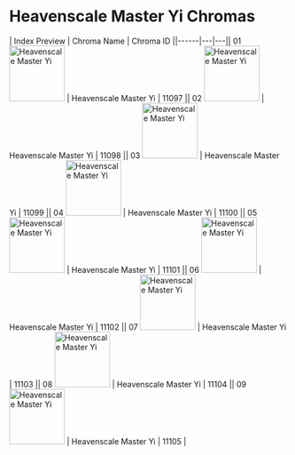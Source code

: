 # Heavenscale Master Yi Chromas

| Index  Preview | Chroma Name | Chroma ID ||------|---|---|| 01  <img src='https://raw.communitydragon.org/latest/plugins/rcp-be-lol-game-data/global/default/v1/champion-chroma-images/11/11097.png' alt='Heavenscale Master Yi' width='100'> | Heavenscale Master Yi | 11097 || 02  <img src='https://raw.communitydragon.org/latest/plugins/rcp-be-lol-game-data/global/default/v1/champion-chroma-images/11/11098.png' alt='Heavenscale Master Yi' width='100'> | Heavenscale Master Yi | 11098 || 03  <img src='https://raw.communitydragon.org/latest/plugins/rcp-be-lol-game-data/global/default/v1/champion-chroma-images/11/11099.png' alt='Heavenscale Master Yi' width='100'> | Heavenscale Master Yi | 11099 || 04  <img src='https://raw.communitydragon.org/latest/plugins/rcp-be-lol-game-data/global/default/v1/champion-chroma-images/11/11100.png' alt='Heavenscale Master Yi' width='100'> | Heavenscale Master Yi | 11100 || 05  <img src='https://raw.communitydragon.org/latest/plugins/rcp-be-lol-game-data/global/default/v1/champion-chroma-images/11/11101.png' alt='Heavenscale Master Yi' width='100'> | Heavenscale Master Yi | 11101 || 06  <img src='https://raw.communitydragon.org/latest/plugins/rcp-be-lol-game-data/global/default/v1/champion-chroma-images/11/11102.png' alt='Heavenscale Master Yi' width='100'> | Heavenscale Master Yi | 11102 || 07  <img src='https://raw.communitydragon.org/latest/plugins/rcp-be-lol-game-data/global/default/v1/champion-chroma-images/11/11103.png' alt='Heavenscale Master Yi' width='100'> | Heavenscale Master Yi | 11103 || 08  <img src='https://raw.communitydragon.org/latest/plugins/rcp-be-lol-game-data/global/default/v1/champion-chroma-images/11/11104.png' alt='Heavenscale Master Yi' width='100'> | Heavenscale Master Yi | 11104 || 09  <img src='https://raw.communitydragon.org/latest/plugins/rcp-be-lol-game-data/global/default/v1/champion-chroma-images/11/11105.png' alt='Heavenscale Master Yi' width='100'> | Heavenscale Master Yi | 11105 |